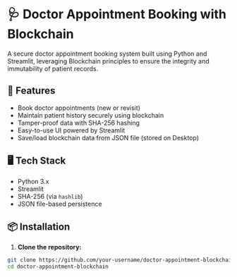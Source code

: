 

# 🩺 Doctor Appointment Booking with Blockchain

A secure doctor appointment booking system built using Python and Streamlit, leveraging Blockchain principles to ensure the integrity and immutability of patient records.

## 🚀 Features

- Book doctor appointments (new or revisit)
- Maintain patient history securely using blockchain
- Tamper-proof data with SHA-256 hashing
- Easy-to-use UI powered by Streamlit
- Save/load blockchain data from JSON file (stored on Desktop)

## 🖥️ Tech Stack

- Python 3.x
- Streamlit
- SHA-256 (via `hashlib`)
- JSON file-based persistence

## 📦 Installation

1. **Clone the repository:**

```bash
git clone https://github.com/your-username/doctor-appointment-blockchain.git
cd doctor-appointment-blockchain
